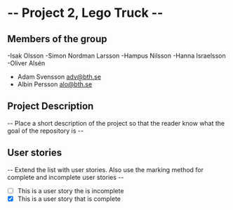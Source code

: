 # -- Project 2, Lego Truck --

## Members of the group
-Isak Olsson 
-Simon Nordman Larsson
-Hampus Nilsson
-Hanna Israelsson 
-Oliver Alsén

* Adam Svensson adv@bth.se
* Albin Persson alo@bth.se

## Project Description
-- Place a short description of the project so that the reader know what the goal of the repository is --

## User stories
-- Extend the list with user stories. Also use the marking method for complete and incomplete user stories --

- [ ] This is a user story the is incomplete 
- [X] This is a user story that is complete

